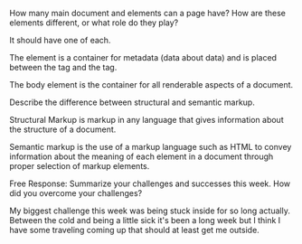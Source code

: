 How many main document <head> and <body> elements can a page have? How are these elements different, or what role do they play?

It should have one of each. 

The <head> element is a container for metadata (data about data) and is placed between the <html> tag and the <body> tag.

The body element is the container for all renderable aspects of a document. 

Describe the difference between structural and semantic markup.

Structural Markup is markup in any language that gives information about the structure of a document.

Semantic markup is the use of a markup language such as HTML to convey information about the meaning of each element in a document through proper selection of markup elements.

Free Response: Summarize your challenges and successes this week.  How did you overcome your challenges?

My biggest challenge this week was being stuck inside for so long actually. Between the cold and being a little sick it's been a long week but I think I have some traveling coming up that should at least get me outside.